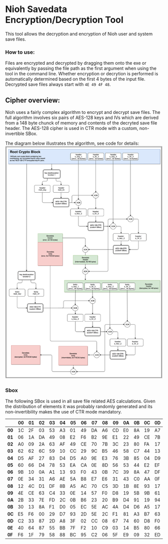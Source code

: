 # Nioh Savedata Encryption/Decryption Tool

This tool allows the decryption and encryption of Nioh user and system save files.

### How to use:
Files are encrypted and decrypted by dragging them onto the exe or equivalently by passing the file path as the first argument when using the tool in the command line. Whether encryption or decrytion is performed is automatically determined based on the first 4 bytes of the input file. Decrypted save files always start with `4E 49 4F 48`.

## Cipher overview:

Nioh uses a fairly complex algorithm to encrypt and decrypt save files. The full algorithm involves six pairs of AES-128 keys and IVs which are derived from a 148 byte chunck of memory and contents of the decryted save file header. The AES-128 cipher is used in CTR mode with a custom, non-invertible SBox. 

The diagram below illustrates the algorithm, see code for details:
![alt text](resources/Algorithm_Diagram.png "Save File Crypto")

### Sbox
The following SBox is used in all save file related AES calculations. Given the distribution of elements it was probably randomly generated and its non-invertibility makes the use of CTR mode mandatory.

||00|01|02|03|04|05|06|07|08|09|0A|0B|0C|0D|0E|0F|
|----|----|----|----|----|----|----|----|----|----|----|----|----|----|----|----|----|
|**00**|1C|2F|03|53|A3|01|49|DA|A6|CD|E0|8A|19|A7|04|D4|
|**01**|06|1A|DA|49|08|E2|F6|B2|9E|E1|22|49|CE|7B|7E|5E|
|**02**|A0|09|2A|63|AF|49|CE|70|7B|3C|23|80|FA|17|47|F2|
|**03**|62|62|6C|59|10|CC|29|9C|B5|46|58|C7|44|13|E7|38|
|**04**|D5|AF|27|83|D4|D5|A0|9E|E3|76|3B|85|04|D9|D6|98|
|**05**|60|66|D4|78|53|EA|CA|0E|8D|56|53|44|E2|EF|BD|A9|
|**06**|9B|10|0A|A1|13|93|F0|43|0B|7C|39|8A|47|DF|D3|C5|
|**07**|0E|34|31|A6|AE|5A|B8|E7|E6|31|43|C0|AA|0F|E0|82|
|**08**|12|4C|D1|DF|8B|A5|AC|70|C5|3D|1B|8E|93|17|4D|79|
|**09**|4E|CE|63|C4|33|0E|14|57|F0|D8|19|5B|9B|61|71|F2|
|**0A**|2B|33|7E|FD|2C|0B|B6|23|20|B9|D4|91|19|94|04|A4|
|**0B**|30|13|8A|F1|D0|05|EC|5E|AC|4A|D4|D6|A5|17|7F|F9|
|**0C**|E5|F6|00|29|D7|93|2D|5E|2C|F1|81|A3|B7|63|39|57|
|**0D**|C2|33|87|2D|A8|3F|02|CC|08|67|74|60|D8|F0|DA|67|
|**0E**|40|64|87|55|BB|7F|F2|10|C9|03|14|B5|80|66|CB|91|
|**0F**|F6|1F|79|58|88|BC|95|C2|06|5F|E9|09|32|ED|9B|85|

